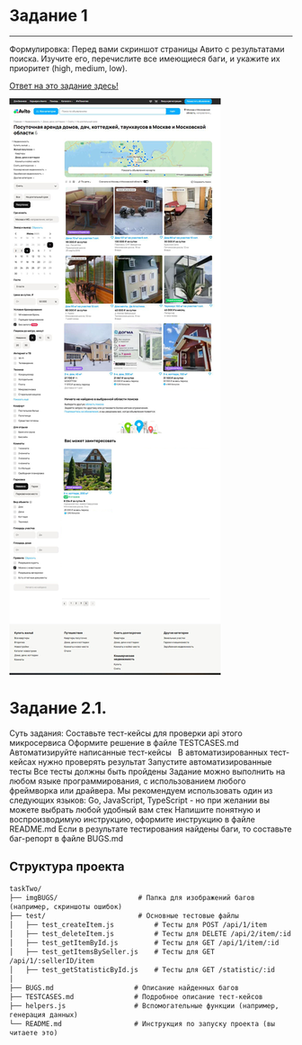 # Задание 1
----------------------------------------------
Формулировка: Перед вами скриншот страницы Авито с результатами поиска. Изучите его, перечислите все имеющиеся баги, и укажите их приоритет (high, medium, low).

[Ответ на это задание здесь!](taskOne/BugReport.md)

![](taskOne/taskOnePage/taskOnePages.jpg)

# Задание 2.1.
Суть задания:
Составьте тест-кейсы для проверки api этого микросервиса
Оформите решение в файле TESTCASES.md
Автоматизируйте написанные тест-кейсы  
В автоматизированных тест-кейсах нужно проверять результат
Запустите автоматизированные тесты
Все тесты должны быть пройдены
Задание можно выполнить на любом языке программирования, с использованием любого фреймворка или драйвера. Мы рекомендуем использовать один из следующих языков: Go, JavaScript, TypeScript - но при желании вы можете выбрать любой удобный вам стек
Напишите понятную и воспроизводимую инструкцию, оформите инструкцию в файле README.md
Если в результате тестирования найдены баги, то составьте баг-репорт в файле BUGS.md

## Структура проекта
```
taskTwo/
├── imgBUGS/                    # Папка для изображений багов (например, скриншоты ошибок)
├── test/                       # Основные тестовые файлы
│   ├── test_createItem.js          # Тесты для POST /api/1/item
│   ├── test_deleteItem.js          # Тесты для DELETE /api/2/item/:id
│   ├── test_getItemById.js         # Тесты для GET /api/1/item/:id
│   ├── test_getItemsBySeller.js    # Тесты для GET /api/1/:sellerID/item
│   ├── test_getStatisticById.js    # Тесты для GET /statistic/:id
│
├── BUGS.md                    # Описание найденных багов
├── TESTCASES.md               # Подробное описание тест-кейсов
├── helpers.js                 # Вспомогательные функции (например, генерация данных)
└── README.md                  # Инструкция по запуску проекта (вы читаете это)
```
